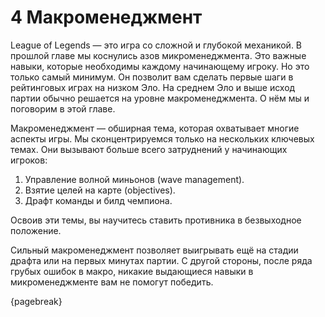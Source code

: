 # 4 Макроменеджмент

League of Legends — это игра со сложной и глубокой механикой. В прошлой главе мы коснулись азов микроменеджмента. Это важные навыки, которые необходимы каждому начинающему игроку. Но это только самый минимум. Он позволит вам сделать первые шаги в рейтинговых играх на низком Эло. На среднем Эло и выше исход партии обычно решается на уровне макроменеджмента. О нём мы и поговорим в этой главе.

Макроменеджмент — обширная тема, которая охватывает многие аспекты игры. Мы сконцентрируемся только на нескольких ключевых темах. Они вызывают больше всего затруднений у начинающих игроков:

1. Управление волной миньонов (wave management).
2. Взятие целей на карте (objectives).
3. Драфт команды и билд чемпиона.

Освоив эти темы, вы научитесь ставить противника в безвыходное положение.

Сильный макроменеджмент позволяет выигрывать ещё на стадии драфта или на первых минутах партии. С другой стороны, после ряда грубых ошибок в макро, никакие выдающиеся навыки в микроменеджменте вам не помогут победить.

{pagebreak}